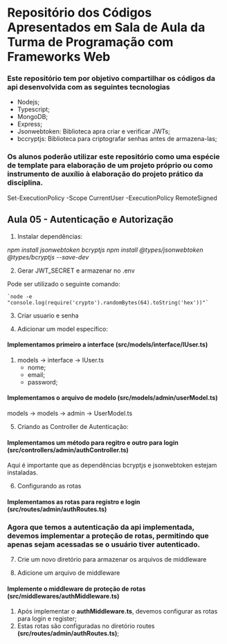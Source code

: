 # Repositório dos Códigos Apresentados em Sala de Aula da Turma de Programação com Frameworks Web

### Este repositório tem por objetivo compartilhar os códigos da api desenvolvida com as seguintes tecnologias

* Nodejs;
* Typescript;
* MongoDB;
* Express;
* Jsonwebtoken: Biblioteca apra criar e verificar JWTs;
* bccryptjs: Biblioteca para criptografar senhas antes de armazena-las;

### Os alunos poderão utilizar este repositório como uma espécie de template para elaboração de um projeto próprio ou como instrumento de auxílio à elaboração do projeto prático da disciplina.

Set-ExecutionPolicy -Scope CurrentUser -ExecutionPolicy RemoteSigned

## Aula 05 - Autenticação e Autorização

1. Instalar dependências:

_npm install jsonwebtoken bcryptjs_
_npm install @types/jsonwebtoken @types/bcryptjs --save-dev_

2. Gerar JWT_SECRET e armazenar no .env

Pode ser utilizado o seguinte comando:

    `node -e "console.log(require('crypto').randomBytes(64).toString('hex'))"`

3. Criar usuario e senha

4. Adicionar um model específico:

#### Implementamos primeiro a interface (src/models/interface/IUser.ts)

 1. models -> interface -> IUser.ts
    * nome;
    * email;
    * password;

#### Implementamos o arquivo de modelo (src/models/admin/userModel.ts)

models -> models -> admin -> UserModel.ts

5. Criando as Controller de Autenticação:

#### Implementamos um método para regitro e outro para login (src/controllers/admin/authController.ts)

Aqui é importante que as dependências bcryptjs e jsonwebtoken estejam instaladas.

6. Configurando as rotas

#### Implementamos as rotas para registro e login (src/routes/admin/authRoutes.ts)

### Agora que temos a autenticação da api implementada, devemos implementar a proteção de rotas, permitindo que apenas sejam acessadas se o usuário tiver autenticado.

7. Crie um novo diretório para armazenar os arquivos de middleware

1. Adicione um arquivo de middleware

#### Implemente o middleware de proteção de rotas (src/middlewares/authMiddleware.ts)

1. Após implementar o **authMiddleware.ts**, devemos configurar as rotas para login e register;
2. Estas rotas são configuradas no diretório routes **(src/routes/admin/authRoutes.ts)**;

